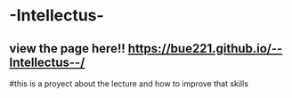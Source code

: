 # -Intellectus-
## view the page here!! https://bue221.github.io/--Intellectus--/
#this is a proyect about the lecture and how to improve that skills
